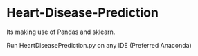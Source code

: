 # Heart-Disease-Prediction

Its making use of Pandas and sklearn. 

Run HeartDiseasePrediction.py on any IDE (Preferred Anaconda)
